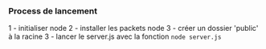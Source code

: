 ### Process de lancement

1 - initialiser node
2 - installer les packets node
3 - créer un dossier 'public' à la racine
3 - lancer le server.js avec la fonction `node server.js`